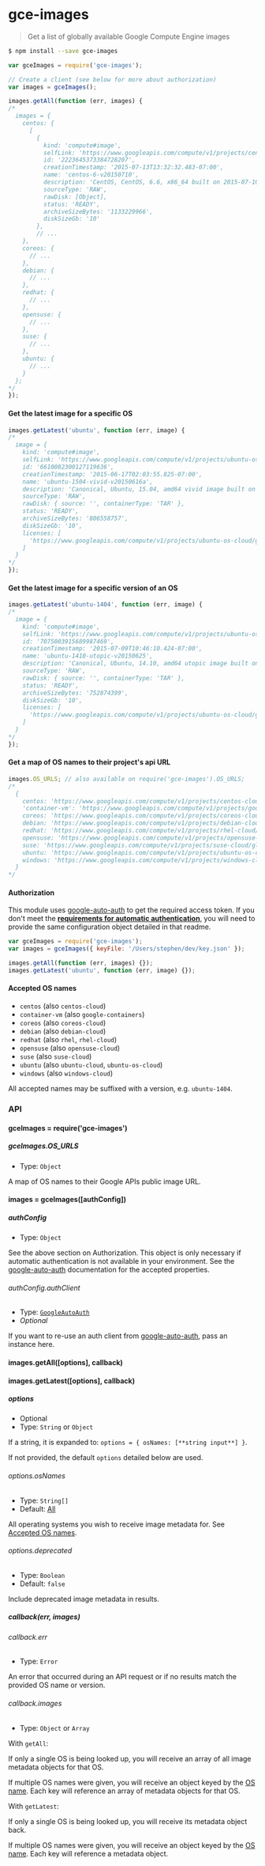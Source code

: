 # gce-images
> Get a list of globally available Google Compute Engine images

```sh
$ npm install --save gce-images
```
```js
var gceImages = require('gce-images');

// Create a client (see below for more about authorization)
var images = gceImages();

images.getAll(function (err, images) {
/*
  images = {
    centos: {
      [
        {
          kind: 'compute#image',
          selfLink: 'https://www.googleapis.com/compute/v1/projects/centos-cloud/global/images/centos-6-v20150710',
          id: '2223645373384728207',
          creationTimestamp: '2015-07-13T13:32:32.483-07:00',
          name: 'centos-6-v20150710',
          description: 'CentOS, CentOS, 6.6, x86_64 built on 2015-07-10',
          sourceType: 'RAW',
          rawDisk: [Object],
          status: 'READY',
          archiveSizeBytes: '1133229966',
          diskSizeGb: '10'
        },
        // ...
    },
    coreos: {
      // ...
    },
    debian: {
      // ...
    },
    redhat: {
      // ...
    },
    opensuse: {
      // ...
    },
    suse: {
      // ...
    },
    ubuntu: {
      // ...
    }
  };
*/
});
```

#### Get the latest image for a specific OS

```js
images.getLatest('ubuntu', function (err, image) {
/*
  image = {
    kind: 'compute#image',
    selfLink: 'https://www.googleapis.com/compute/v1/projects/ubuntu-os-cloud/global/images/ubuntu-1504-vivid-v20150616a',
    id: '6610082300127119636',
    creationTimestamp: '2015-06-17T02:03:55.825-07:00',
    name: 'ubuntu-1504-vivid-v20150616a',
    description: 'Canonical, Ubuntu, 15.04, amd64 vivid image built on 2015-06-16',
    sourceType: 'RAW',
    rawDisk: { source: '', containerType: 'TAR' },
    status: 'READY',
    archiveSizeBytes: '806558757',
    diskSizeGb: '10',
    licenses: [
      'https://www.googleapis.com/compute/v1/projects/ubuntu-os-cloud/global/licenses/ubuntu-1504-vivid'
    ]
  }
*/
});
```

#### Get the latest image for a specific version of an OS

```js
images.getLatest('ubuntu-1404', function (err, image) {
/*
  image = {
    kind: 'compute#image',
    selfLink: 'https://www.googleapis.com/compute/v1/projects/ubuntu-os-cloud/global/images/ubuntu-1410-utopic-v20150625',
    id: '7075003915689987469',
    creationTimestamp: '2015-07-09T10:46:10.424-07:00',
    name: 'ubuntu-1410-utopic-v20150625',
    description: 'Canonical, Ubuntu, 14.10, amd64 utopic image built on 2015-06-25',
    sourceType: 'RAW',
    rawDisk: { source: '', containerType: 'TAR' },
    status: 'READY',
    archiveSizeBytes: '752874399',
    diskSizeGb: '10',
    licenses: [
      'https://www.googleapis.com/compute/v1/projects/ubuntu-os-cloud/global/licenses/ubuntu-1410-utopic'
    ]
  }
*/
});
```

#### Get a map of OS names to their project's api URL

```js
images.OS_URLS; // also available on require('gce-images').OS_URLS;
/*
  {
    centos: 'https://www.googleapis.com/compute/v1/projects/centos-cloud/global/images',
    'container-vm': 'https://www.googleapis.com/compute/v1/projects/google-containers/global/images',
    coreos: 'https://www.googleapis.com/compute/v1/projects/coreos-cloud/global/images',
    debian: 'https://www.googleapis.com/compute/v1/projects/debian-cloud/global/images',
    redhat: 'https://www.googleapis.com/compute/v1/projects/rhel-cloud/global/images',
    opensuse: 'https://www.googleapis.com/compute/v1/projects/opensuse-cloud/global/images',
    suse: 'https://www.googleapis.com/compute/v1/projects/suse-cloud/global/images',
    ubuntu: 'https://www.googleapis.com/compute/v1/projects/ubuntu-os-cloud/global/images',
    windows: 'https://www.googleapis.com/compute/v1/projects/windows-cloud/global/images'
  }
*/
```

#### Authorization

This module uses [google-auto-auth](https://github.com/stephenplusplus/google-auto-auth) to get the required access token. If you don't meet the **[requirements for automatic authentication](https://github.com/stephenplusplus/google-auto-auth#automatic-if)**, you will need to provide the same configuration object detailed in that readme.

```js
var gceImages = require('gce-images');
var images = gceImages({ keyFile: '/Users/stephen/dev/key.json' });

images.getAll(function (err, images) {});
images.getLatest('ubuntu', function (err, image) {});
```

<a name="os-names"></a>
#### Accepted OS names

- `centos` (also `centos-cloud`)
- `container-vm` (also `google-containers`)
- `coreos` (also `coreos-cloud`)
- `debian` (also `debian-cloud`)
- `redhat` (also `rhel`, `rhel-cloud`)
- `opensuse` (also `opensuse-cloud`)
- `suse` (also `suse-cloud`)
- `ubuntu` (also `ubuntu-cloud`, `ubuntu-os-cloud`)
- `windows` (also `windows-cloud`)

All accepted names may be suffixed with a version, e.g. `ubuntu-1404`.

### API

#### gceImages = require('gce-images')

##### gceImages.OS_URLS

- Type: `Object`

A map of OS names to their Google APIs public image URL.

#### images = gceImages([authConfig])

##### authConfig

- Type: `Object`

See the above section on Authorization. This object is only necessary if automatic authentication is not available in your environment. See the [google-auto-auth](https://github.com/stephenplusplus/google-auto-auth#authconfig) documentation for the accepted properties.

###### authConfig.authClient

- Type: [`GoogleAutoAuth`](http://gitnpm.com/google-auto-auth)
- *Optional*

If you want to re-use an auth client from [google-auto-auth](http://gitnpm.com/google-auto-auth), pass an instance here.

#### images.getAll([options], callback)
#### images.getLatest([options], callback)

##### options

- Optional
- Type: `String` or `Object`

If a string, it is expanded to: `options = { osNames: [**string input**] }`.

If not provided, the default `options` detailed below are used.

###### options.osNames

- Type: `String[]`
- Default: [All](#os-names)

All operating systems you wish to receive image metadata for. See [Accepted OS names](#os-names).

###### options.deprecated

- Type: `Boolean`
- Default: `false`

Include deprecated image metadata in results.

##### callback(err, images)

###### callback.err

- Type: `Error`

An error that occurred during an API request or if no results match the provided OS name or version.

###### callback.images

- Type: `Object` or `Array`

With `getAll`:

If only a single OS is being looked up, you will receive an array of all image metadata objects for that OS.

If multiple OS names were given, you will receive an object keyed by the [OS name](#os-names). Each key will reference an array of metadata objects for that OS.

With `getLatest`:

If only a single OS is being looked up, you will receive its metadata object back.

If multiple OS names were given, you will receive an object keyed by the [OS name](#os-names). Each key will reference a metadata object.
